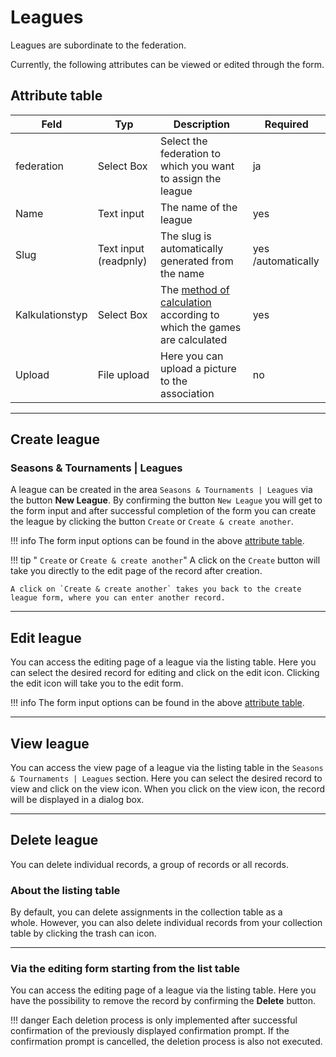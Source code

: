# Leagues

Leagues are subordinate to the federation.

Currently, the following attributes can be viewed or edited through the form.

## Attribute table

| Feld            | Typ                   | Description                                                                                      | Required           |
| --------------- | --------------------- | ------------------------------------------------------------------------------------------------ | ------------------ |
| federation      | Select Box            | Select the federation to which you want to assign the league                                     | ja                 |
| Name            | Text input            | The name of the league                                                                           | yes                |
| Slug            | Text input (readpnly) | The slug is automatically generated from the name                                                | yes /automatically |
| Kalkulationstyp | Select Box            | The [method of calculation](calculation-types.en.md) according to which the games are calculated | yes                |
| Upload          | File upload           | Here you can upload a picture to the association                                                 | no                 |


---

## Create league

### Seasons & Tournaments | Leagues

A league can be created in the area `Seasons & Tournaments | Leagues` via the button **New League**. By confirming the button `New League` you will get to the form input and after successful completion of the form you can create the league by clicking the button `Create` or `Create & create another`.

!!! info
	The form input options can be found in the above [attribute table](#attribute-table).

!!! tip " `Create` or `Create & create another`"
	A click on the `Create` button will take you directly to the edit page of the record after creation.

	A click on `Create & create another` takes you back to the create league form, where you can enter another record.

---

## Edit league

You can access the editing page of a league via the listing table. Here you can select the desired record for editing and click on the edit icon. Clicking the edit icon will take you to the edit form.

!!! info
	The form input options can be found in the above [attribute table](#attribute-table).

---

## View league

You can access the view page of a league via the listing table in the `Seasons & Tournaments | Leagues` section. Here you can select the desired record to view and click on the view icon. When you click on the view icon, the record will be displayed in a dialog box.

---

## Delete league

You can delete individual records, a group of records or all records.

### About the listing table

By default, you can delete assignments in the collection table as a whole. However, you can also delete individual records from your collection table by clicking the trash can icon.

---

### Via the editing form starting from the list table

You can access the editing page of a league via the listing table. Here you have the possibility to remove the record by confirming the **Delete** button.

!!! danger
	Each deletion process is only implemented after successful confirmation of the previously displayed confirmation prompt. If the confirmation prompt is cancelled, the deletion process is also not executed.
